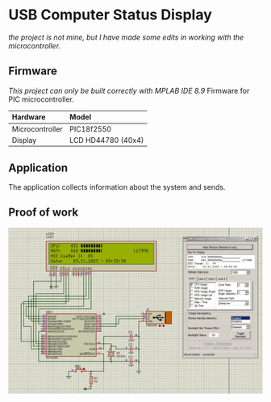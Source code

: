 # USB Computer Status Display

*the project is not mine, but I have made some edits in working with the microcontroller.*

## Firmware

*This project can only be built correctly with MPLAB IDE 8.9*
Firmware for PIC microcontroller.

|Hardware       |Model                  |
|:--------------|:----------------------|
|Microcontroller| PIC18f2550            |
|Display        | LCD HD44780 (40x4)    |

## Application

The application collects information about the system and sends.

## Proof of work

![example](example.jpg "example")
